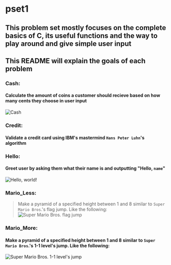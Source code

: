 # pset1

## This problem set mostly focuses on the complete basics of C, its useful functions and the way to play around and give simple user input

## This README will explain the goals of each problem

### Cash:
#### Calculate the amount of coins a customer should recieve based on how many cents they choose in user input
![Cash](projects/screenshots/cash.png)
### Credit:
#### Validate a credit card using IBM's mastermind `Hans Peter Luhn`'s algorithm

### Hello:
#### Greet user by asking them what their name is and outputting "Hello, `name`"
![Hello, world!](projects/screenshots/hello.png)
### Mario_Less:
> Make a pyramid of a specified height between 1 and 8 similar to `Super Mario Bros`.'s flag jump. Like the following:
![Super Mario Bros. flag jump](https://cs50.harvard.edu/x/2022/psets/1/mario/less/pyramid.png)

### Mario_More:
#### Make a pyramid of a specified height between 1 and 8 similar to `Super Mario Bros`.'s 1-1 level's jump. Like the following:
![Super Mario Bros. 1-1 level's jump](https://cs50.harvard.edu/x/2022/psets/1/mario/more/pyramids.png)
